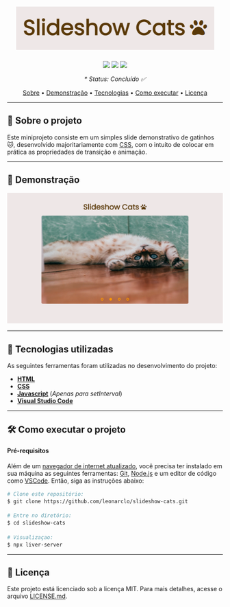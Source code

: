 <h1 align="center">
  <img src="./assets/.github/slideshow-cats-logo.png" alt="Slideshow Cats">
</h1>

<p align="center">
  <img src="https://img.shields.io/github/repo-size/leonarclo/slideshow-cats">
  <img src="https://img.shields.io/github/last-commit/leonarclo/slideshow-cats">
  <img src="https://img.shields.io/github/license/leonarclo/slideshow-cats">
</p>

_<p align="center">* Status: Concluído ✅</p>_

<p align="center">
 <a href="#sobre-o-projeto">Sobre</a> •
 <a href="#demonstração">Demonstração</a> • 
 <a href="#tecnologias-utilizadas">Tecnologias</a> • 
 <a href="#como-executar-o-projeto">Como executar</a> • 
 <a href="#licença">Licença</a>
</p>

---

## 📑 Sobre o projeto
Este miniprojeto consiste em um simples slide demonstrativo de gatinhos :cat:, desenvolvido majoritariamente com [CSS](https://developer.mozilla.org/pt-BR/docs/Web/CSS), com o intuito de colocar em prática as propriedades de transição e animação.

---

## 🎨 Demonstração

<div align="center">
  <img src="/assets/.github/slideshow-cats-demo.png" alt="Demonstração do layout">
</div>

---

## 🚀 Tecnologias utilizadas
As seguintes ferramentas foram utilizadas no desenvolvimento do projeto:
- [**HTML**](https://html.com/)
- [**CSS**](https://www.w3.org/Style/CSS/)
- [**Javascript**](javascript.com) (_Apenas para setInterval_)
- [**Visual Studio Code**](https://code.visualstudio.com/)

---

## 🛠️ Como executar o projeto

#### Pré-requisitos

Além de um <u>navegador de internet atualizado</u>, você precisa ter instalado em sua máquina as seguintes ferramentas: [Git](https://git-scm.com), [Node.js](https://nodejs.org/en/) e um editor de código como [VSCode](https://code.visualstudio.com/). Então, siga as instruções abaixo:
``` bash
# Clone este repositório:
$ git clone https://github.com/leonarclo/slideshow-cats.git

# Entre no diretório:
$ cd slideshow-cats

# Visualizaçao:
$ npx liver-server

```
---

## 📝 Licença
Este projeto está licenciado sob a licença MIT. Para mais detalhes, acesse o arquivo [LICENSE.md](https://github.com/leonarclo/slideshow-cats/blob/main/LICENSE).
